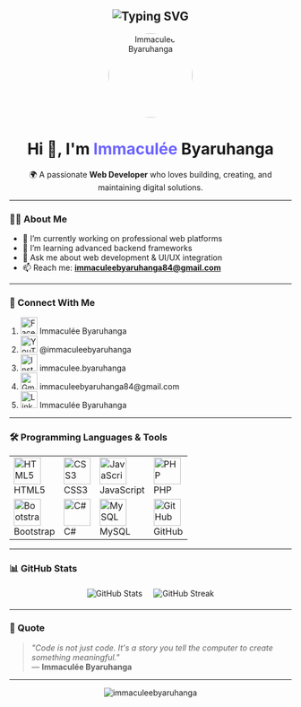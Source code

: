 <!-- Bannière animée -->
<h2 align="center">
  <img src="https://readme-typing-svg.herokuapp.com?font=Fira+Code&size=24&duration=4000&pause=1000&center=true&width=435&lines=Hi+%F0%9F%91%8B%2C+I'm+Immacul%C3%A9e+Byaruhanga;Web+developer+%26+digital+creator;Welcome+to+my+GitHub+profile!" alt="Typing SVG" />
</h2>

<!-- Photo de profil centrée -->
<p align="center">
  <img src="https://i.imgur.com/your-photo.jpg" width="150" style="border-radius: 50%;" alt="Immaculée Byaruhanga" />
</p>

<h1 align="center">Hi 👋, I'm <span style="color:#6c63ff;">Immaculée</span> <b>Byaruhanga</b></h1>
<p align="center">🌍 A passionate <b>Web Developer</b> who loves building, creating, and maintaining digital solutions.</p>

---

### 👩‍💻 About Me

- 🔭 I’m currently working on professional web platforms  
- 🌱 I’m learning advanced backend frameworks  
- 💬 Ask me about web development & UI/UX integration  
- 📫 Reach me: **immaculeebyaruhanga84@gmail.com**  

---

### 📱 Connect With Me

<ol style="text-align: justify; padding-left: 20px;">
  <li>
    <a href="https://fb.com/immaculee.byaruhanga" target="_blank" style="text-decoration: none;">
      <img src="https://upload.wikimedia.org/wikipedia/commons/5/51/Facebook_f_logo_%282019%29.svg" width="30" alt="Facebook" />
      <span>Immaculée Byaruhanga</span>
    </a>
  </li>
  <li>
    <a href="https://www.youtube.com/@immaculeebyaruhanga" target="_blank" style="text-decoration: none;">
      <img src="https://upload.wikimedia.org/wikipedia/commons/0/09/YouTube_full-color_icon_%282017%29.svg" width="30" alt="YouTube" />
      <span>@immaculeebyaruhanga</span>
    </a>
  </li>
  <li>
    <a href="https://www.instagram.com/immaculee.byaruhanga" target="_blank" style="text-decoration: none;">
      <img src="https://upload.wikimedia.org/wikipedia/commons/a/a5/Instagram_icon.png" width="30" alt="Instagram" />
      <span>immaculee.byaruhanga</span>
    </a>
  </li>
  <li>
    <a href="mailto:immaculeebyaruhanga84@gmail.com" target="_blank" style="text-decoration: none;">
      <img src="https://upload.wikimedia.org/wikipedia/commons/7/7e/Gmail_icon_%282020%29.svg" width="30" alt="Gmail" />
      <span>immaculeebyaruhanga84@gmail.com</span>
    </a>
  </li>
  <li>
    <a href="https://www.linkedin.com/in/immaculee-byaruhanga" target="_blank" style="text-decoration: none;">
      <img src="https://upload.wikimedia.org/wikipedia/commons/c/ca/LinkedIn_logo_initials.png" width="30" alt="LinkedIn" />
      <span>Immaculée Byaruhanga</span>
    </a>
  </li>
</ol>

---

<div class="container my-4">
  <h3 class="text-center">🛠️ Programming Languages & Tools</h3>
  <div class="table-responsive">
    <table class="table table-bordered text-center align-middle">
      <tbody>
        <tr>
          <td>
            <img src="https://cdn.jsdelivr.net/gh/devicons/devicon/icons/html5/html5-original.svg" width="48" height="48" alt="HTML5"><br>
            HTML5
          </td>
          <td>
            <img src="https://cdn.jsdelivr.net/gh/devicons/devicon/icons/css3/css3-original.svg" width="48" height="48" alt="CSS3"><br>
            CSS3
          </td>
          <td>
            <img src="https://cdn.jsdelivr.net/gh/devicons/devicon/icons/javascript/javascript-original.svg" width="48" height="48" alt="JavaScript"><br>
            JavaScript
          </td>
          <td>
            <img src="https://cdn.jsdelivr.net/gh/devicons/devicon/icons/php/php-original.svg" width="48" height="48" alt="PHP"><br>
            PHP
          </td>
        </tr>
        <tr>
          <td>
            <img src="https://cdn.jsdelivr.net/gh/devicons/devicon/icons/bootstrap/bootstrap-original.svg" width="48" height="48" alt="Bootstrap"><br>
            Bootstrap
          </td>
          <td>
            <img src="https://cdn.jsdelivr.net/gh/devicons/devicon/icons/csharp/csharp-original.svg" width="48" height="48" alt="C#"><br>
            C#
          </td>
          <td>
            <img src="https://cdn.jsdelivr.net/gh/devicons/devicon/icons/mysql/mysql-original.svg" width="48" height="48" alt="MySQL"><br>
            MySQL
          </td>
          <td>
            <img src="https://cdn.jsdelivr.net/gh/devicons/devicon/icons/github/github-original.svg" width="48" height="48" alt="GitHub"><br>
            GitHub
          </td>
        </tr>
      </tbody>
    </table>
  </div>
</div>

---

### 📊 GitHub Stats

<div style="display: flex; justify-content: center; flex-wrap: wrap; gap: 20px; margin: 20px 0;">
  <img src="https://github-readme-stats.vercel.app/api?username=immaculeebyaruhanga&show_icons=true&theme=transparent" alt="GitHub Stats" style="max-width: 100%; height: auto;">
  <img src="https://github-readme-streak-stats.herokuapp.com?user=immaculeebyaruhanga&theme=transparent" alt="GitHub Streak" style="max-width: 100%; height: auto;">
</div>

---

### 🧭 Quote

> _"Code is not just code. It's a story you tell the computer to create something meaningful."_  
> — **Immaculée Byaruhanga**

---

<!-- compteur de visites (facultatif) -->
<p align="center">
  <img src="https://komarev.com/ghpvc/?username=immaculeebyaruhanga&label=Profile%20views&color=0e75b6&style=flat" alt="immaculeebyaruhanga" />
</p>
